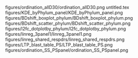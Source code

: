 figures/ordination_allD30/ordination_allD30.png
untitled.tex
figures/KDE_byPhylum_panel/KDE_byPhylum_panel.png
figures/BDshift_boxplot_phylum/BDshift_boxplot_phylum.png
figures/BDshift_scatter_phylum/BDshift_scatter_phylum.png
figures/l2fc_dotplotby_phylum/l2fc_dotplotby_phylum.png
figures/linreg_3panel1/linreg_3panel1.png
figures/linreg_shared_respdrs/linreg_shared_respdrs.png
figures/LTP_blast_table_PS/LTP_blast_table_PS.png
figures/ordination_SS_PSpanel/ordination_SS_PSpanel.png